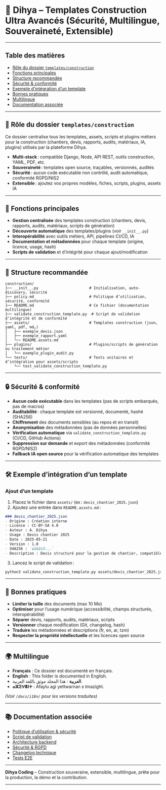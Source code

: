 # 🏢 Dihya – Templates Construction Ultra Avancés (Sécurité, Multilingue, Souveraineté, Extensible)

---

## Table des matières

- [Rôle du dossier `templates/construction`](#rôle-du-dossier-templatesconstruction)
- [Fonctions principales](#fonctions-principales)
- [Structure recommandée](#structure-recommandée)
- [Sécurité & conformité](#sécurité--conformité)
- [Exemple d’intégration d’un template](#exemple-dintégration-dun-template)
- [Bonnes pratiques](#bonnes-pratiques)
- [Multilingue](#multilingue)
- [Documentation associée](#documentation-associée)

---

## 🏢 Rôle du dossier `templates/construction`

Ce dossier centralise tous les templates, assets, scripts et plugins métiers pour la construction (chantiers, devis, rapports, audits, matériaux, IA, plugins) utilisés par la plateforme Dihya.

- **Multi-stack** : compatible Django, Node, API REST, outils construction, YAML, PDF, etc.
- **Souveraineté** : templates open source, traçables, versionnés, audités
- **Sécurité** : aucun code exécutable non contrôlé, audit automatique, conformité RGPD/NIS2
- **Extensible** : ajoutez vos propres modèles, fiches, scripts, plugins, assets IA

---

## 🧠 Fonctions principales

- **Gestion centralisée** des templates construction (chantiers, devis, rapports, audits, matériaux, scripts de génération)
- **Découverte automatique** des templates/plugins (voir `__init__.py`)
- **Interopérabilité** avec outils métiers, API, pipelines CI/CD, IA
- **Documentation et métadonnées** pour chaque template (origine, licence, usage, hash)
- **Scripts de validation** et d’intégrité pour chaque ajout/modification

---

## 📁 Structure recommandée

```
construction/
├── __init__.py                       # Initialisation, auto-discovery, sécurité
├── policy.md                         # Politique d’utilisation, sécurité, conformité
├── README.md                         # Ce fichier (documentation multilingue)
├── validate_construction_template.py  # Script de validation d’intégrité et de conformité
├── assets/                           # Templates construction (json, yaml, pdf, md…)
│   ├── exemple_devis.json
│   ├── exemple_rapport.yaml
│   └── README.assets.md
├── plugins/                          # Plugins/scripts de génération ou traitement métier
│   └── exemple_plugin_audit.py
└── tests/                            # Tests unitaires et d’intégration pour assets/scripts
    └── test_validate_construction_template.py
```

---

## 🔒 Sécurité & conformité

- **Aucun code exécutable** dans les templates (pas de scripts embarqués, pas de macros)
- **Auditabilité** : chaque template est versionné, documenté, hashé (SHA256)
- **Chiffrement** des documents sensibles (au repos et en transit)
- **Anonymisation** des métadonnées (pas de données personnelles)
- **Vérification automatique** via `validate_construction_template.py` (CI/CD, GitHub Actions)
- **Suppression sur demande** et export des métadonnées (conformité RGPD/NIS2)
- **Fallback IA open source** pour la vérification automatique des templates

---

## 🛠️ Exemple d’intégration d’un template

### Ajout d’un template

1. Placez le fichier dans `assets/` (ex : `devis_chantier_2025.json`)
2. Ajoutez une entrée dans `README.assets.md` :

```markdown
### devis_chantier_2025.json
- Origine : Création interne
- Licence : CC-BY-SA 4.0
- Auteur : A. Dihya
- Usage : Devis chantier 2025
- Date : 2025-05-21
- Version : 1.0
- SHA256 : `a1b2c3...`
- Description : Devis structuré pour la gestion de chantier, compatible outils construction et IA.
```

3. Lancez le script de validation :

```bash
python3 validate_construction_template.py assets/devis_chantier_2025.json
```

---

## 📝 Bonnes pratiques

- **Limiter la taille** des documents (max 10 Mo)
- **Optimiser** pour l’usage numérique (accessibilité, champs structurés, interopérabilité)
- **Séparer** devis, rapports, audits, matériaux, scripts
- **Versionner** chaque modification (Git, changelog, hash)
- **Traduire** les métadonnées et descriptions (fr, en, ar, tzm)
- **Respecter la propriété intellectuelle** et les licences open source

---

## 🌍 Multilingue

- **Français** : Ce dossier est documenté en français.
- **English** : This folder is documented in English.
- **العربية** : هذا المجلد موثق باللغة العربية.
- **ⴰⵣⵉⵖⴻⵏⵜ** : Afaylu agi yettwarnan s tmazight.

*(Voir `/docs/i18n/` pour les versions traduites)*

---

## 📚 Documentation associée

- [Politique d’utilisation & sécurité](./policy.md)
- [Script de validation](./validate_construction_template.py)
- [Architecture backend](../../../../docs/architecture.md)
- [Sécurité & RGPD](../../../../SECURITY.md)
- [Changelog technique](../../../../TECHNICAL_CHANGELOG.md)
- [Tests E2E](../../../../E2E_TESTS_GUIDE.md)

---

**Dihya Coding** – Construction souveraine, extensible, multilingue, prête pour la production, la démo et la contribution.

---
